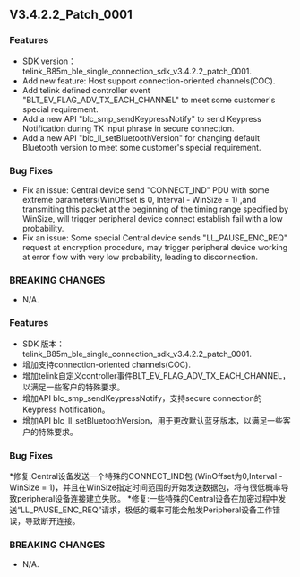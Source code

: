 ## V3.4.2.2_Patch_0001

### Features
* SDK version：telink_B85m_ble_single_connection_sdk_v3.4.2.2_patch_0001.
* Add new feature: Host support connection-oriented channels(COC).
* Add telink defined controller event "BLT_EV_FLAG_ADV_TX_EACH_CHANNEL" to meet some customer's special requirement.
* Add a new API "blc_smp_sendKeypressNotify" to send Keypress Notification during TK input phrase in secure connection.
* Add a new API "blc_ll_setBluetoothVersion" for changing default Bluetooth version to meet some customer's special requirement.


### Bug Fixes
* Fix an issue: Central device send "CONNECT_IND" PDU with some extreme parameters(WinOffset is 0, Interval - WinSize = 1) ,and transmiting this packet at the beginning of the timing range specified by WinSize,  will trigger peripheral device connect establish fail with a low probability.
* Fix an issue: Some special Central device sends "LL_PAUSE_ENC_REQ" request at encryption procedure, may trigger peripheral device working at error flow with very low probability, leading to disconnection.


### BREAKING CHANGES
* N/A.



### Features
* SDK 版本：telink_B85m_ble_single_connection_sdk_v3.4.2.2_patch_0001.
* 增加支持connection-oriented channels(COC).
* 增加telink自定义controller事件BLT_EV_FLAG_ADV_TX_EACH_CHANNEL，以满足一些客户的特殊要求。
* 增加API blc_smp_sendKeypressNotify，支持secure connection的Keypress Notification。
* 增加API blc_ll_setBluetoothVersion，用于更改默认蓝牙版本，以满足一些客户的特殊要求。

### Bug Fixes
*修复:Central设备发送一个特殊的CONNECT_IND包 (WinOffset为0,Interval - WinSize = 1)，并且在WinSize指定时间范围的开始发送数据包，将有很低概率导致peripheral设备连接建立失败。
*修复:一些特殊的Central设备在加密过程中发送“LL_PAUSE_ENC_REQ”请求，极低的概率可能会触发Peripheral设备工作错误，导致断开连接。


### BREAKING CHANGES
* N/A.
